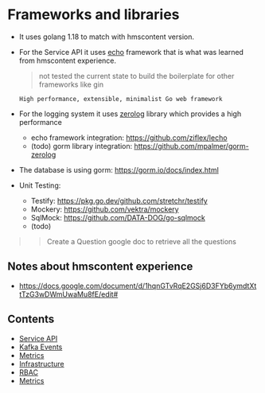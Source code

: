 # Frameworks and libraries

- It uses golang 1.18 to match with hmscontent version.
- For the Service API it uses [echo](https://echo.labstack.com/)
  framework that is what was learned from hmscontent experience.
  > not tested the current state to build the boilerplate for
  > other frameworks like gin

  ```raw
  High performance, extensible, minimalist Go web framework
  ```

- For the logging system it uses [zerolog](https://github.com/rs/zerolog)
  library which provides a high performance
  - echo framework integration: https://github.com/ziflex/lecho
  - (todo) gorm library integration: https://github.com/mpalmer/gorm-zerolog

- The database is using gorm: https://gorm.io/docs/index.html

- Unit Testing:
  - Testify: https://pkg.go.dev/github.com/stretchr/testify
  - Mockery: https://github.com/vektra/mockery
  - SqlMock: https://github.com/DATA-DOG/go-sqlmock
  - (todo) 

>> Create a Question google doc to retrieve all the questions

## Notes about hmscontent experience

- https://docs.google.com/document/d/1hqnGTvRqE2GSj6D3FYb6ymdtXttTzG3wDWmUwaMu8fE/edit#

## Contents

- [Service API](01-service-api.md)
- [Kafka Events](02-event-api.md)
- [Metrics](03-metrics.md)
- [Infrastructure](04-infrastructure.md)
- [RBAC](05-rbac.md)
- [Metrics](06-metrics.md)

